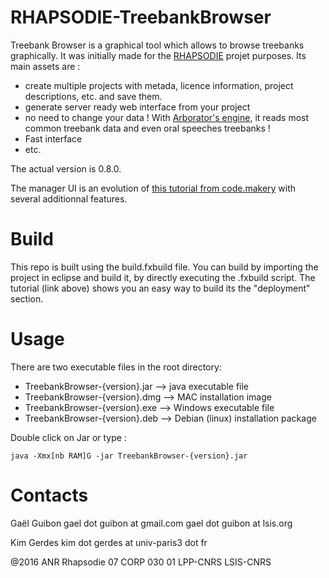 RHAPSODIE-TreebankBrowser
===============

Treebank Browser is a graphical tool which allows to browse treebanks graphically. It was initially made for the [RHAPSODIE](http://www.projet-rhapsodie.fr/) projet purposes. Its main assets are :
- create multiple projects with metada, licence information, project descriptions, etc. and save them.
- generate server ready web interface from your project
- no need to change your data ! With [Arborator's engine](http://arborator.ilpga.fr/), it reads most common treebank data and even oral speeches treebanks !
- Fast interface
- etc.


The actual version is 0.8.0. 

The manager UI is an evolution of [this tutorial from code.makery](http://code.makery.ch/library/javafx-8-tutorial/ "code.makery tutorial") with several additionnal features.


# Build

This repo is built using the build.fxbuild file. You can build by importing the project in eclipse and build it, by directly executing the .fxbuild script.
The tutorial (link above) shows you an easy way to build its the "deployment" section.

# Usage

There are two executable files in the root directory:
- TreebankBrowser-{version}.jar --> java executable file
- TreebankBrowser-{version}.dmg --> MAC installation image
- TreebankBrowser-{version}.exe --> Windows executable file
- TreebankBrowser-{version}.deb --> Debian (linux) installation package

Double click on Jar or type :

```
java -Xmx[nb RAM]G -jar TreebankBrowser-{version}.jar
```

# Contacts

Gaël Guibon
gael dot guibon at gmail.com
gael dot guibon at lsis.org

Kim Gerdes
kim dot gerdes at univ-paris3 dot fr 

@2016 ANR Rhapsodie 07 CORP 030 01 LPP-CNRS LSIS-CNRS

